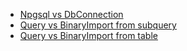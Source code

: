 - [Npgsql vs DbConnection](https://github.com/SoftStoneDevelop/Gedaq.Npgsql/blob/main/Benchmarks/Benchmark1.md)
- [Query vs BinaryImport from subquery](https://github.com/SoftStoneDevelop/Gedaq.Npgsql/blob/main/Benchmarks/Benchmark2.md)
- [Query vs BinaryImport from table](https://github.com/SoftStoneDevelop/Gedaq.Npgsql/blob/main/Benchmarks/Benchmark3.md)
